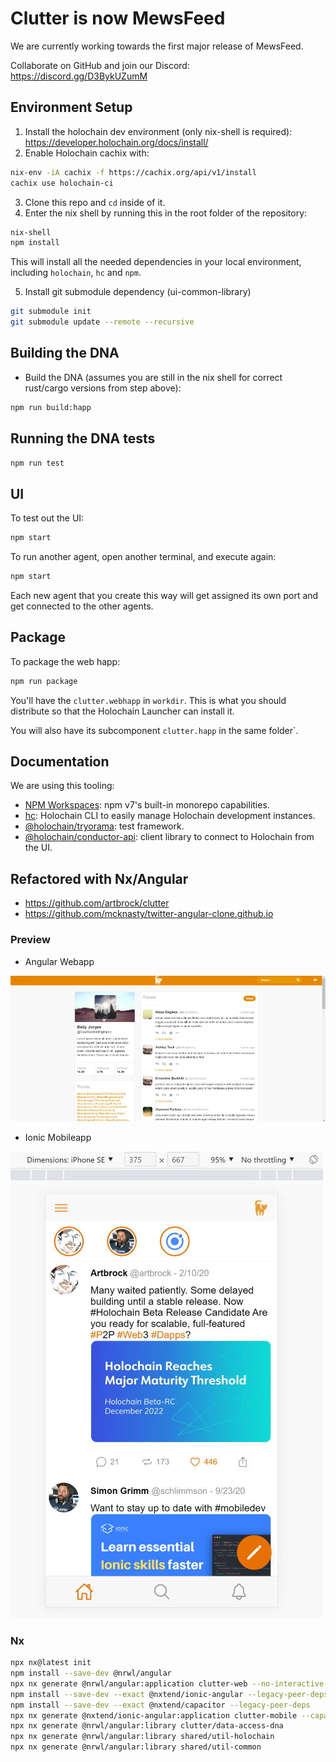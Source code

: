 
# Clutter is now MewsFeed

We are currently working towards the first major release of MewsFeed.

Collaborate on GitHub and join our Discord: https://discord.gg/D3BykUZumM

## Environment Setup

1. Install the holochain dev environment (only nix-shell is required): https://developer.holochain.org/docs/install/
2. Enable Holochain cachix with:

```bash
nix-env -iA cachix -f https://cachix.org/api/v1/install
cachix use holochain-ci
```

3. Clone this repo and `cd` inside of it.
4. Enter the nix shell by running this in the root folder of the repository: 

```bash
nix-shell
npm install
```

This will install all the needed dependencies in your local environment, including `holochain`, `hc` and `npm`.

5. Install git submodule dependency (ui-common-library)

```bash
git submodule init
git submodule update --remote --recursive
```

## Building the DNA

- Build the DNA (assumes you are still in the nix shell for correct rust/cargo versions from step above):

```bash
npm run build:happ
```

## Running the DNA tests

```bash
npm run test
```

## UI

To test out the UI:

``` bash
npm start
```

To run another agent, open another terminal, and execute again:

```bash
npm start
```

Each new agent that you create this way will get assigned its own port and get connected to the other agents.

## Package

To package the web happ:

``` bash
npm run package
```

You'll have the `clutter.webhapp` in `workdir`. This is what you should distribute so that the Holochain Launcher can install it.

You will also have its subcomponent `clutter.happ` in the same folder`.

## Documentation

We are using this tooling:

- [NPM Workspaces](https://docs.npmjs.com/cli/v7/using-npm/workspaces/): npm v7's built-in monorepo capabilities.
- [hc](https://github.com/holochain/holochain/tree/develop/crates/hc): Holochain CLI to easily manage Holochain development instances.
- [@holochain/tryorama](https://www.npmjs.com/package/@holochain/tryorama): test framework.
- [@holochain/conductor-api](https://www.npmjs.com/package/@holochain/conductor-api): client library to connect to Holochain from the UI.


## Refactored with Nx/Angular

- https://github.com/artbrock/clutter
- https://github.com/mcknasty/twitter-angular-clone.github.io

### Preview

- Angular Webapp

![Preview of Clutter web](./docs/clutter-web-preview.jpg)

- Ionic Mobileapp

![Preview of Clutter mobile](./docs/clutter-mobile-preview.jpg)

### Nx

```bash
npx nx@latest init
npm install --save-dev @nrwl/angular
npx nx generate @nrwl/angular:application clutter-web --no-interactive
npm install --save-dev --exact @nxtend/ionic-angular --legacy-peer-deps
npm install --save-dev --exact @nxtend/capacitor --legacy-peer-deps
npx nx generate @nxtend/ionic-angular:application clutter-mobile --capacitor false
npx nx generate @nrwl/angular:library clutter/data-access-dna
npx nx generate @nrwl/angular:library shared/util-holochain
npx nx generate @nrwl/angular:library shared/util-common
